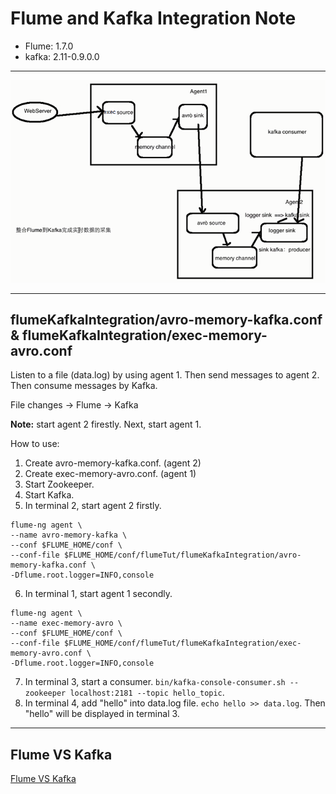 # Flume and Kafka Integration Note

- Flume: 1.7.0
- kafka: 2.11-0.9.0.0

---

![flume-kafka-data-flow-architecture.png](img/flume-kafka-data-flow-architecture.png)

---

## flumeKafkaIntegration/avro-memory-kafka.conf & flumeKafkaIntegration/exec-memory-avro.conf


Listen to a file (data.log) by using agent 1. Then send messages to agent 2. Then consume messages by Kafka.

File changes -> Flume -> Kafka

**Note:** start agent 2 firestly. Next, start agent 1.

How to use:

1. Create avro-memory-kafka.conf. (agent 2)
2. Create exec-memory-avro.conf. (agent 1)
3. Start Zookeeper.
4. Start Kafka.
5. In terminal 2, start agent 2 firstly.

```
flume-ng agent \
--name avro-memory-kafka \
--conf $FLUME_HOME/conf \
--conf-file $FLUME_HOME/conf/flumeTut/flumeKafkaIntegration/avro-memory-kafka.conf \
-Dflume.root.logger=INFO,console
```

6. In terminal 1, start agent 1 secondly.

```
flume-ng agent \
--name exec-memory-avro \
--conf $FLUME_HOME/conf \
--conf-file $FLUME_HOME/conf/flumeTut/flumeKafkaIntegration/exec-memory-avro.conf \
-Dflume.root.logger=INFO,console
```

7. In terminal 3, start a consumer. `bin/kafka-console-consumer.sh --zookeeper localhost:2181 --topic hello_topic`.
8. In terminal 4, add "hello" into data.log file. `echo hello >> data.log`. Then "hello" will be displayed in terminal 3.

---

## Flume VS Kafka

[Flume VS Kafka](https://www.jianshu.com/p/a6444d2a9cb3)
